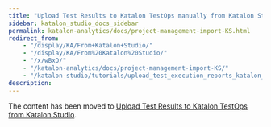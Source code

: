 ```yaml
---
title: "Upload Test Results to Katalon TestOps manually from Katalon Studio"
sidebar: katalon_studio_docs_sidebar
permalink: katalon-analytics/docs/project-management-import-KS.html
redirect_from:
    - "/display/KA/From+Katalon+Studio/"
    - "/display/KA/From%20Katalon%20Studio/"
    - "/x/wBxO/"
    - "/katalon-analytics/docs/project-management-import-KS/"
    - "/katalon-studio/tutorials/upload_test_execution_reports_katalon_analytics.html"
description:
---
```


The content has been moved to [Upload Test Results to Katalon TestOps from Katalon Studio](https://docs.katalon.com/katalon-studio/docs/katalon-analytics-beta-integration.html#settings).